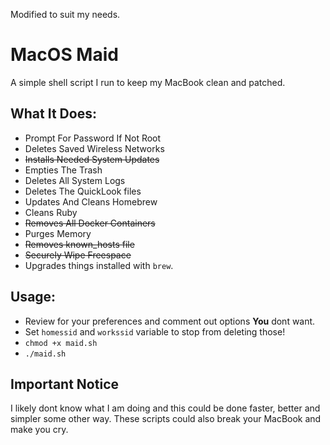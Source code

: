 Modified to suit my needs.

# MacOS Maid
A simple shell script I run to keep my MacBook clean and patched.

## What It Does:
- Prompt For Password If Not Root 
- Deletes Saved Wireless Networks
- ~~Installs Needed System Updates~~
- Empties The Trash
- Deletes All System Logs
- Deletes The QuickLook files
- Updates And Cleans Homebrew
- Cleans Ruby
- ~~Removes All Docker Containers~~
- Purges Memory
- ~~Removes known_hosts file~~
- ~~Securely Wipe Freespace~~
- Upgrades things installed with `brew`.

## Usage:
- Review for your preferences and comment out options **You** dont want.
- Set `homessid` and `workssid` variable to stop from deleting those!
- `chmod +x maid.sh`
- `./maid.sh`

## Important Notice
I likely dont know what I am doing and this could be done faster, better and simpler some other way. These scripts could also break your MacBook and make you cry.
